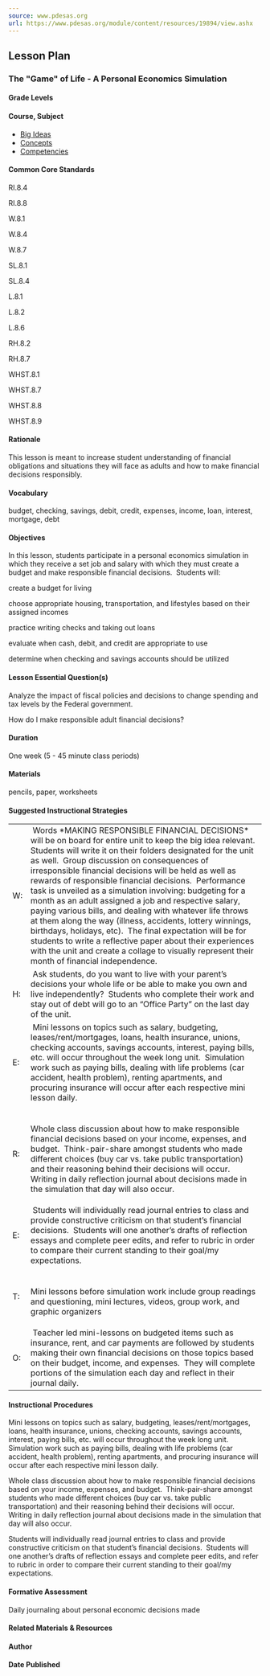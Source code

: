 ```yaml
---
source: www.pdesas.org
url: https://www.pdesas.org/module/content/resources/19894/view.ashx
---
```


## Lesson Plan

### The "Game" of Life - A Personal Economics Simulation

#### Grade Levels

#### Course, Subject

-   [Big Ideas](https://www.pdesas.org/module/content/resources/19894/view.ashx#panel3d)
-   [Concepts](https://www.pdesas.org/module/content/resources/19894/view.ashx#panel2d)
-   [Competencies](https://www.pdesas.org/module/content/resources/19894/view.ashx#panel1d)

#### Common Core Standards

RI.8.4

RI.8.8

W.8.1

W.8.4

W.8.7

SL.8.1

SL.8.4

L.8.1

L.8.2

L.8.6

RH.8.2

RH.8.7

WHST.8.1

WHST.8.7

WHST.8.8

WHST.8.9

#### Rationale

This lesson is meant to increase student understanding of financial obligations and situations they will face as adults and how to make financial decisions responsibly.

#### Vocabulary

budget, checking, savings, debit, credit, expenses, income, loan, interest, mortgage, debt

#### Objectives

In this lesson, students participate in a personal economics simulation in which they receive a set job and salary with which they must create a budget and make responsible financial decisions.  Students will:

create a budget for living 

choose appropriate housing, transportation, and lifestyles based on their assigned incomes

practice writing checks and taking out loans

evaluate when cash, debit, and credit are appropriate to use

determine when checking and savings accounts should be utilized

#### Lesson Essential Question(s)

Analyze the impact of fiscal policies and decisions to change spending and tax levels by the Federal government.

How do I make responsible adult financial decisions?

#### Duration

One week (5 - 45 minute class periods)

#### Materials

pencils, paper, worksheets

#### Suggested Instructional Strategies

<table><tbody><tr><td>W:</td><td>&nbsp;Words *MAKING RESPONSIBLE FINANCIAL DECISIONS* will be on board for entire unit to keep the big idea relevant.&nbsp; Students will write it on their folders designated for the unit as well.&nbsp; Group discussion on consequences of irresponsible financial decisions will be held as well as rewards of responsible financial decisions.&nbsp; Performance task is unveiled as a simulation involving: budgeting for a month as an adult assigned a job and respective salary, paying various bills, and dealing with whatever life throws at them along the way (illness, accidents, lottery winnings, birthdays, holidays, etc).&nbsp; The final expectation will be for students to write a reflective paper about their experiences with the unit and create a collage to visually represent their month of financial independence.</td></tr><tr><td>H:</td><td>&nbsp;Ask students, do you want to live with your parent’s decisions your whole life or be able to make you own and live independently?&nbsp; Students who complete their work and stay out of debt will go to an “Office Party” on the last day of the unit.</td></tr><tr><td>E:</td><td>&nbsp;Mini lessons on topics such as salary, budgeting, leases/rent/mortgages, loans, health insurance, unions, checking accounts, savings accounts, interest, paying bills, etc. will occur throughout the week long unit.&nbsp; Simulation work such as paying bills, dealing with life problems (car accident, health problem), renting apartments, and procuring insurance will occur after each respective mini lesson daily.&nbsp;&nbsp;</td></tr><tr><td>R:</td><td>&nbsp;<p>Whole class discussion about how to make responsible financial decisions based on your income, expenses, and budget.&nbsp; Think-pair-share amongst students who made different choices (buy car vs. take public transportation) and their reasoning behind their decisions will occur.&nbsp; Writing in daily reflection journal about decisions made in the simulation that day will also occur.<strong></strong></p></td></tr><tr><td>E:</td><td>&nbsp;Students will individually read journal entries to class and provide constructive criticism on that student’s financial decisions.&nbsp; Students will one another’s drafts of reflection essays and complete peer edits, and refer to rubric in order to compare their current standing to their goal/my expectations.</td></tr><tr><td>T:</td><td>&nbsp;<p>Mini lessons before simulation work include group readings and questioning, mini lectures, videos, group work, and graphic organizers<strong></strong></p></td></tr><tr><td>O:</td><td>&nbsp;Teacher led mini-lessons on budgeted items such as insurance, rent, and car payments are followed by students making their own financial decisions on those topics based on their budget, income, and expenses.&nbsp; They will complete portions of the simulation each day and reflect in their journal daily.</td></tr></tbody></table>

#### Instructional Procedures

Mini lessons on topics such as salary, budgeting, leases/rent/mortgages, loans, health insurance, unions, checking accounts, savings accounts, interest, paying bills, etc. will occur throughout the week long unit.  Simulation work such as paying bills, dealing with life problems (car accident, health problem), renting apartments, and procuring insurance will occur after each respective mini lesson daily.  

Whole class discussion about how to make responsible financial decisions based on your income, expenses, and budget.  Think-pair-share amongst students who made different choices (buy car vs. take public transportation) and their reasoning behind their decisions will occur.  Writing in daily reflection journal about decisions made in the simulation that day will also occur.

Students will individually read journal entries to class and provide constructive criticism on that student’s financial decisions.  Students will one another’s drafts of reflection essays and complete peer edits, and refer to rubric in order to compare their current standing to their goal/my expectations.

#### Formative Assessment

Daily journaling about personal economic decisions made

#### Related Materials & Resources

#### Author

#### Date Published
